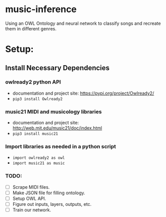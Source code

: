 # music-inference
Using an OWL Ontology and neural network to classify songs and recreate them in different genres.

# Setup:
## Install Necessary Dependencies
### owlready2 python API
 - documentation and project site: https://pypi.org/project/Owlready2/
 - `pip3 install Owlready2`
### music21 MIDI and musicology libraries
- documentation and project site: http://web.mit.edu/music21/doc/index.html
- `pip3 install music21`
### 
 ### Import libraries as needed in a python script
 - `import owlready2 as owl`
 - `import music21 as music`
 

### TODO:
- [ ] Scrape MIDI files.
- [ ] Make JSON file for filling ontology.
- [ ] Setup OWL API.
- [ ] Figure out inputs, layers, outputs, etc.
- [ ] Train our network.
